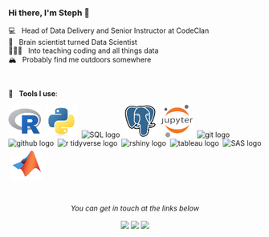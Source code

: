 ### Hi there, I'm Steph 👋


💻 &nbsp; Head of Data Delivery and Senior Instructor at CodeClan <br>
🧠 &nbsp; Brain scientist turned Data Scientist <br>
👩🏻‍🏫 &nbsp; Into teaching coding and all things data <br>
🏔 &nbsp; Probably find me outdoors somewhere <br>

<br>

🧰 &nbsp; **Tools I use**: 

<img src="https://github.com/devicons/devicon/blob/master/icons/r/r-original.svg" alt="R logo" width="65" height="65"/>&nbsp; <img src="https://github.com/devicons/devicon/blob/master/icons/python/python-original.svg" alt="python logo" width="65" height="65"/>&nbsp; <img src="https://github.com/stephanieboyle/data_icons/blob/master/icons/SQL/sql-file.svg" alt="SQL logo" width="65" height="65"/>&nbsp; <img src="https://github.com/devicons/devicon/blob/master/icons/postgresql/postgresql-original.svg" alt="postgres logo" width="65" height="65"/>&nbsp; <img src="https://github.com/devicons/devicon/blob/master/icons/jupyter/jupyter-original-wordmark.svg" alt="jupyter logo" width="65" height="65"/>&nbsp; <img src="https://github.com/stephanieboyle/data_icons/blob/master/icons/git/git-logo-small.png" alt="git logo" width="65" height="65"/>&nbsp; <img src="https://github.com/stephanieboyle/data_icons/blob/master/icons/github/octocat.png" alt="github logo" width="65" height="65"/>&nbsp; <img src="https://github.com/stephanieboyle/data_icons/blob/master/icons/r/tidyverse/tidyverse-logo.png" alt="r tidyverse logo" width="65" height="65"/>&nbsp; <img src="https://github.com/stephanieboyle/data_icons/blob/master/icons/r/rshiny/rshiny-logo.png" alt="rshiny logo" width="65" height="65"/>&nbsp; <img src="https://github.com/stephanieboyle/data_icons/blob/master/icons/tableau/tableau-logo.svg" alt="tableau logo" width="65" height="65"/>&nbsp; <img src="https://github.com/stephanieboyle/data_icons/blob/master/icons/SAS/sas-logo-small.png" alt="SAS logo" width="65" height="65"/> &nbsp;<img src="https://github.com/devicons/devicon/blob/master/icons/matlab/matlab-original.svg" alt="matlab logo" width="65" height="65"/>
</center>

<br>

  <p align="center">
    <i>You can get in touch at the links below</i><br><br>
    <a href="https://twitter.com/_stephanieboyle" alt="Twitter logo"><img src="https://github.com/stephanieboyle/data_icons/blob/master/icons/social_icons/twitter-line-green.svg"></a>
    <a href="https://www.linkedin.com/in/stephanieboyle9/" alt="Linkedin-logo"><img src="https://github.com/stephanieboyle/data_icons/blob/master/icons/social_icons/linkedin-box-line.svg"></a>
    <a href="mailto:stephanie.boyle@codeclan.com" alt="Contact me"><img src="https://github.com/stephanieboyle/data_icons/blob/master/icons/social_icons/mail-line.svg"></a>
  </p>



